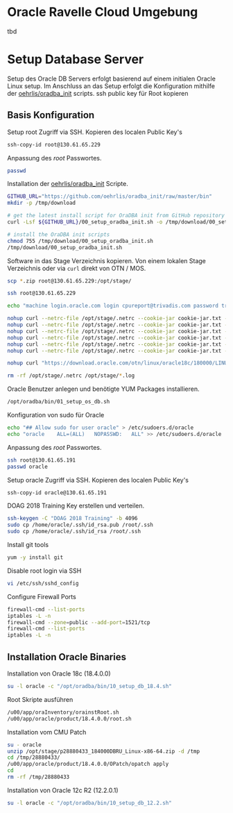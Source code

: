 # Oracle Ravelle Cloud Umgebung

tbd

# Setup Database Server

Setup des Oracle DB Servers erfolgt basierend auf einem initialen Oracle Linux setup. Im Anschluss an das Setup erfolgt die Konfiguration mithilfe der [oehrlis/oradba_init](https://github.com/oehrlis/oradba_init) scripts.
ssh public key für Root kopieren

## Basis Konfiguration

Setup root Zugriff via SSH. Kopieren des localen Public Key's

```bash
ssh-copy-id root@130.61.65.229
```

Anpassung des *root* Passwortes.

```bash
passwd
```

Installation der [oehrlis/oradba_init](https://github.com/oehrlis/oradba_init) Scripte.

```bash
GITHUB_URL="https://github.com/oehrlis/oradba_init/raw/master/bin"
mkdir -p /tmp/download

# get the latest install script for OraDBA init from GitHub repository
curl -Lsf ${GITHUB_URL}/00_setup_oradba_init.sh -o /tmp/download/00_setup_oradba_init.sh

# install the OraDBA init scripts
chmod 755 /tmp/download/00_setup_oradba_init.sh
/tmp/download/00_setup_oradba_init.sh
```

Software in das Stage Verzeichnis kopieren. Von einem lokalen Stage Verzeichnis oder via ``curl`` direkt von OTN / MOS.

```bash
scp *.zip root@130.61.65.229:/opt/stage/

ssh root@130.61.65.229

echo "machine login.oracle.com login cpureport@trivadis.com password tr1vad1$" >/opt/stage/.netrc

nohup curl --netrc-file /opt/stage/.netrc --cookie-jar cookie-jar.txt --location-trusted "https://updates.oracle.com/Orion/Services/download/p28655784_180000_Linux-x86-64.zip?aru=22509982&patch_file=p28655784_180000_Linux-x86-64.zip" -o p28655784_180000_Linux-x86-64.zip >p28655784_180000_Linux-x86-64.log 2>&1 &
nohup curl --netrc-file /opt/stage/.netrc --cookie-jar cookie-jar.txt --location-trusted "https://updates.oracle.com/Orion/Services/download/p28502229_180000_Linux-x86-64.zip?aru=22435400&patch_file=p28502229_180000_Linux-x86-64.zip" -o p28502229_180000_Linux-x86-64.zip >p28502229_180000_Linux-x86-64.log 2>&1 &
nohup curl --netrc-file /opt/stage/.netrc --cookie-jar cookie-jar.txt --location-trusted "https://updates.oracle.com/Orion/Services/download/p6880880_122010_Linux-x86-64.zip?aru=22116395&patch_file=p6880880_122010_Linux-x86-64.zip" -o p6880880_122010_Linux-x86-64.zip >p6880880_122010_Linux-x86-64.log 2>&1 &
nohup curl --netrc-file /opt/stage/.netrc --cookie-jar cookie-jar.txt --location-trusted "https://updates.oracle.com/Orion/Services/download/p28440725_122010_Linux-x86-64.zip?aru=22431985&patch_file=p28440725_122010_Linux-x86-64.zip" -o p28440725_122010_Linux-x86-64.zip >p28440725_122010_Linux-x86-64.log 2>&1 &
nohup curl --netrc-file /opt/stage/.netrc --cookie-jar cookie-jar.txt --location-trusted "https://updates.oracle.com/Orion/Services/download/p28662603_122010_Linux-x86-64.zip?aru=22485591&patch_file=p28662603_122010_Linux-x86-64.zip" -o p28662603_122010_Linux-x86-64.zip >p28662603_122010_Linux-x86-64.log 2>&1 &
nohup curl --netrc-file /opt/stage/.netrc --cookie-jar cookie-jar.txt --location-trusted "https://updates.oracle.com/Orion/Services/download/p28880433_184000DBRU_Linux-x86-64.zip?aru=22556075&patch_file=p28880433_184000DBRU_Linux-x86-64.zip" -o p28880433_184000DBRU_Linux-x86-64.zip >p28880433_184000DBRU_Linux-x86-64.log 2>&1 &

nohup curl "https://download.oracle.com/otn/linux/oracle18c/180000/LINUX.X64_180000_db_home.zip?AuthParam=1542642730_6a167ba6bc76b16ce0ea414d4f91f4a3" -o LINUX.X64_180000_db_home.zip >LINUX.X64_180000_db_home.zip.log 2>&1 &

rm -rf /opt/stage/.netrc /opt/stage/*.log
```

Oracle Benutzer anlegen und benötigte YUM Packages installieren.

```bash
/opt/oradba/bin/01_setup_os_db.sh
```

Konfiguration von sudo für Oracle 

```bash
echo "## Allow sudo for user oracle" > /etc/sudoers.d/oracle
echo "oracle    ALL=(ALL)   NOPASSWD:   ALL" >> /etc/sudoers.d/oracle
```

Anpassung des *root* Passwortes.

```bash
ssh root@130.61.65.191
passwd oracle
```

Setup oracle Zugriff via SSH. Kopieren des localen Public Key's

```bash
ssh-copy-id oracle@130.61.65.191
```

DOAG 2018 Training Key erstellen und verteilen.

```bash
ssh-keygen -C "DOAG 2018 Training" -b 4096
sudo cp /home/oracle/.ssh/id_rsa.pub /root/.ssh
sudo cp /home/oracle/.ssh/id_rsa /root/.ssh
```

Install git tools

```bash
yum -y install git
```

Disable root login via SSH

```bash
vi /etc/ssh/sshd_config
```

Configure Firewall Ports

```bash
firewall-cmd --list-ports
iptables -L -n 
firewall-cmd --zone=public --add-port=1521/tcp
firewall-cmd --list-ports
iptables -L -n 
```

## Installation Oracle Binaries

Installation von Oracle 18c (18.4.0.0)

```bash
su -l oracle -c "/opt/oradba/bin/10_setup_db_18.4.sh"
```

Root Skripte ausführen

```bash
/u00/app/oraInventory/orainstRoot.sh
/u00/app/oracle/product/18.4.0.0/root.sh
```

Installation vom CMU Patch

```bash
su - oracle
unzip /opt/stage/p28880433_184000DBRU_Linux-x86-64.zip -d /tmp
cd /tmp/28880433/
/u00/app/oracle/product/18.4.0.0/OPatch/opatch apply
cd 
rm -rf /tmp/28880433
```

Installation von Oracle 12c R2 (12.2.0.1)

```bash
su -l oracle -c "/opt/oradba/bin/10_setup_db_12.2.sh"
```